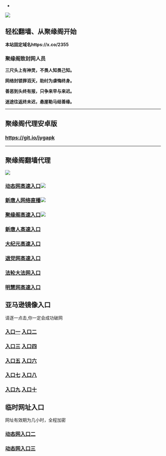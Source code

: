 * 
![](https://raw.githubusercontent.com/hao369/a/master/j.jpg)



## 轻松翻墙、从聚缘阁开始

**本站固定域名https://x.co/2355**

### 聚缘阁致封网人员

**三尺头上有神灵，不畏人知畏己知。**

**网络封锁罪滔天，助纣为虐悔终身。**

**善恶到头终有报，只争来早与来迟。**

**迷途往返终未迟，悬崖勒马结善缘。**

***



##  聚缘阁代理安卓版

### https://git.io/jygapk


***



## 聚缘阁翻墙代理 

![](https://raw.githubusercontent.com/hao369/a/master/wx2.jpg)

### [动态网高速入口](https://ffbgjn1fzc.execute-api.us-east-2.amazonaws.com/ret/?id=2)![](https://raw.githubusercontent.com/hao369/a/master/jygdl.gif)

### [新唐人网络直播](https://2tsmjh41zk.execute-api.us-east-2.amazonaws.com/rete)![](https://raw.githubusercontent.com/hao369/a/master/jygtj.gif)

### [聚缘阁高速入口](https://vvx67c218k.execute-api.us-east-2.amazonaws.com/26598)![](https://raw.githubusercontent.com/hao369/a/master/jyg.gif)


### [新唐人高速入口](https://ffbgjn1fzc.execute-api.us-east-2.amazonaws.com/ret/?id=5)

### [大纪元高速入口](https://ffbgjn1fzc.execute-api.us-east-2.amazonaws.com/ret/?id=7)

### [退党网高速入口](https://ffbgjn1fzc.execute-api.us-east-2.amazonaws.com/ret/?id=8)

### [法轮大法网入口](https://ffbgjn1fzc.execute-api.us-east-2.amazonaws.com/ret/?id=15)

### [明慧网高速入口](https://ffbgjn1fzc.execute-api.us-east-2.amazonaws.com/ret/?id=3)

## 亚马逊镜像入口 

请逐一点击,你一定会成功破网

### **[入口一](http://x.co/2244)** **[入口二](http://x.co/3824)**


### **[入口三](https://s3.eu-central-1.amazonaws.com/jyg3/index.html)**  **[入口四](https://s3-ap-southeast-1.amazonaws.com/jyg4/index.html)**

### **[入口五](https://s3.ap-south-1.amazonaws.com/jyg5/index.html)**  **[入口六](https://s3-us-west-1.amazonaws.com/jyg6/index.html)**


###  **[入口七](https://s3-us-west-2.amazonaws.com/jyg7/index.html)**  **[入口八](https://s3-eu-west-1.amazonaws.com/jyg8/index.html)**


###  **[入口九](https://s3-ap-northeast-1.amazonaws.com/jyg9/index.html)**  **[入口十](https://s3.amazonaws.com/dtw/index.html)**



## 临时网址入口 

网址有效期为几小时，全程加密

### [动态网入口二](https://x.co/ddg)

### [动态网入口三](https://x.co/ddf)



